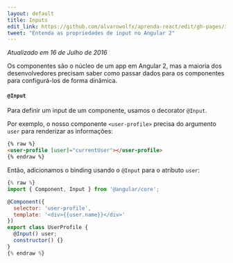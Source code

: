```yaml
---
layout: default
title: Inputs
edit_link: https://github.com/alvarowolfx/aprenda-react/edit/gh-pages/inputs/index.md
tweet: "Entenda as propriedades de input no Angular 2"
---
```


_Atualizado em 16 de Julho de 2016_

Os componentes são o núcleo de um app em Angular 2, mas a maioria dos desenvolvedores precisam saber como passar dados para os componentes para configurá-los de forma dinâmica.

#### `@Input`

Para definir um input de um componente, usamos o decorator `@Input`.

Por exemplo, o nosso componente `<user-profile>` precisa do argumento `user` para renderizar as informações:

```html
{% raw %}
<user-profile [user]="currentUser"></user-profile>
{% endraw %}
```

Então, adicionamos o binding usando o `@Input` para o atributo `user`:

```javascript
{% raw %}
import { Component, Input } from '@angular/core';

@Component({
  selector: 'user-profile',
  template: '<div>{{user.name}}</div>'
})
export class UserProfile {
  @Input() user;
  constructor() {}
}
{% endraw %}
```
